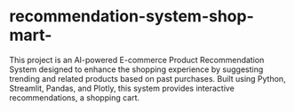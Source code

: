 # recommendation-system-shop-mart-
This project is an AI-powered E-commerce Product Recommendation System designed to enhance the shopping experience by suggesting trending and related products based on past purchases. Built using Python, Streamlit, Pandas, and Plotly, this system provides interactive recommendations, a shopping cart.
